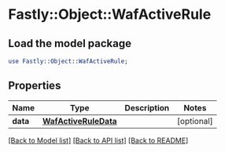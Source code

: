 # Fastly::Object::WafActiveRule

## Load the model package
```perl
use Fastly::Object::WafActiveRule;
```

## Properties
Name | Type | Description | Notes
------------ | ------------- | ------------- | -------------
**data** | [**WafActiveRuleData**](WafActiveRuleData.md) |  | [optional] 

[[Back to Model list]](../README.md#documentation-for-models) [[Back to API list]](../README.md#documentation-for-api-endpoints) [[Back to README]](../README.md)


